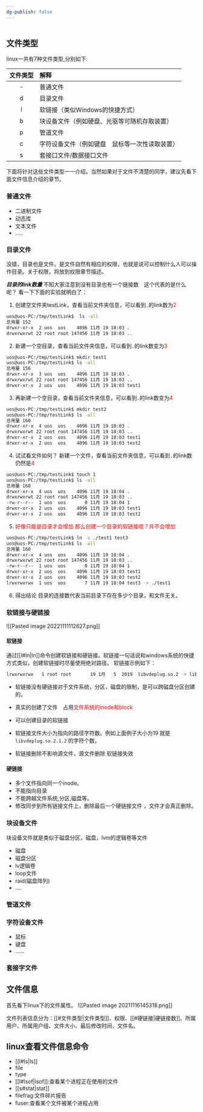 ```yaml
---
dg-publish: false
---
```

```toc
```

## 文件类型

linux一共有7种文件类型,分别如下:

| 文件类型 | 解释                      |
| :--: | :---------------------- |
|   -  | 普通文件                    |
|   d  | 目录文件                    |
|   l  | 软链接（类似Windows的快捷方式）     |
|   b  | 块设备文件（例如硬盘、光驱等可随机存取装置）  |
|   p  | 管道文件                    |
|   c  | 字符设备文件（例如键盘　鼠标等一次性读取装置） |
|   s  | 套接口文件/数据接口文件            |

下面将针对这些文件类型一一介绍。当然如果对于文件不清楚的同学，建议先看下面文件信息介绍的章节。

### 普通文件

- 二进制文件
- 动态库
- 文本文件
- .....

### 目录文件

没错，目录也是文件。是文件自然有相应的权限，也就是说可以控制什么人可以操作目录。关于权限，将放到权限章节描述。

**_目录的link数量_** 不知大家注意到没有目录也有一个链接数　这个代表的是什么呢？ 看一下下面的实验就明白了：

1. 创建空文件夹testLink，查看当前文件夹信息，可以看到`.`的link数为<font color=#FF0000>2</font>

```bash
uos@uos-PC:/tmp/testLink$  ls -all
总用量 152
drwxr-xr-x  2 uos  uos    4096 11月 19 18:03 .
drwxrwxrwt 22 root root 147456 11月 19 18:03 ..
```

2. 新建一个空目录，查看当前文件夹信息，可以看到`.`的link数变为<font color=#FF0000>3</font>

```bash
uos@uos-PC:/tmp/testLink$ mkdir test1
uos@uos-PC:/tmp/testLink$ ls -all
总用量 156
drwxr-xr-x  3 uos  uos    4096 11月 19 18:03 .
drwxrwxrwt 22 root root 147456 11月 19 18:03 ..
drwxr-xr-x  2 uos  uos    4096 11月 19 18:03 test1
```

3. 再新建一个空目录，查看当前文件夹信息，可以看到`.`的link数变为<font color=#FF0000>4</font>

```bash
uos@uos-PC:/tmp/testLink$ mkdir test2
uos@uos-PC:/tmp/testLink$ ls -all
总用量 160
drwxr-xr-x  4 uos  uos    4096 11月 19 18:03 .
drwxrwxrwt 22 root root 147456 11月 19 18:03 ..
drwxr-xr-x  2 uos  uos    4096 11月 19 18:03 test1
drwxr-xr-x  2 uos  uos    4096 11月 19 18:03 test2
```

4. 试试看文件如何？  新建一个文件，查看当前文件夹信息，可以看到`.`的link数仍然是<font color=#FF0000>4</font>

```bash
uos@uos-PC:/tmp/testLink$ touch 1
uos@uos-PC:/tmp/testLink$ ls -all
总用量 160
drwxr-xr-x  4 uos  uos    4096 11月 19 18:04 .
drwxrwxrwt 22 root root 147456 11月 19 18:03 ..
-rw-r--r--  1 uos  uos       0 11月 19 18:04 1
drwxr-xr-x  2 uos  uos    4096 11月 19 18:03 test1
drwxr-xr-x  2 uos  uos    4096 11月 19 18:03 test2
```

5. <font color=#FF0000>好像只能是目录才会增加 那么创建一个目录的软链接呢？并不会增加</font>

```bash
uos@uos-PC:/tmp/testLink$ ln -s ./test1 test3
uos@uos-PC:/tmp/testLink$ ls -all
总用量 160
drwxr-xr-x  4 uos  uos    4096 11月 19 18:04 .
drwxrwxrwt 22 root root 147456 11月 19 18:03 ..
-rw-r--r--  1 uos  uos       0 11月 19 18:04 1
drwxr-xr-x  2 uos  uos    4096 11月 19 18:03 test1
drwxr-xr-x  2 uos  uos    4096 11月 19 18:03 test2
lrwxrwxrwx  1 uos  uos       7 11月 19 18:04 test3 -> ./test1
```
6. 得出结论 目录的连接数代表当前目录下存在多少个目录，和文件无关。

### 软链接与硬链接

![[Pasted image 20221111112627.png]]

#### 软链接

通过[[l#ln|ln]]命令创建软链接和硬链接。软链接一句话说和windows系统的快捷方式类似，创建软链接时尽量使用绝对路径。
软链接示例如下：

```bash
lrwxrwxrwx   1 root root       19 1月   5  2019  libvdeplug.so.2 -> libvdeplug.so.2.1.2
```

- 软链接没有硬链接对于文件系统，分区，磁盘的限制，是可以跨磁盘分区创建的。

- 真实的创建了文件　占用<font color=#FF0000>文件系统的inode和block</font>

- 可以创建目录的软链接

- 软链接文件大小为指向的路径字符数。例如上面例子大小为19 就是`libvdeplug.so.2.1.2` 的字符个数。

- 软链接删除不影响源文件，源文件删除 软链接失效


#### 硬链接

- 多个文件指向同一个inode。
- 不能指向目录
- 不能跨越文件系统,分区,磁盘等。
- 修改同步到所有链接文件上，删除最后一个硬链接文件 ，文件才会真正删除。

### 块设备文件
块设备文件就是类似于磁盘分区，磁盘，lvm的逻辑卷等文件

- 磁盘
- 磁盘分区
- lv逻辑卷
- loop文件
- raid(磁盘阵列)
- ....

### 管道文件

### 字符设备文件
- 鼠标
- 键盘
- ......

### 套接字文件

## 文件信息

首先看下linux下的文件属性。
![[Pasted image 20211116145318.png]]

文件列表信息分为：[[#文件类型|文件类型]]、权限、[[#硬链接|硬链接数]]、所属用户、所属用户组、文件大小、最后修改时间、文件名。


## linux查看文件信息命令

- [[l#ls|ls]]
- file
- type
- [[l#lsof|lsof]]:查看某个进程正在使用的文件
- [[s#stat|stat]]
- filefrag:文件碎片报告
- fuser:查看某个文件被某个进程占用

